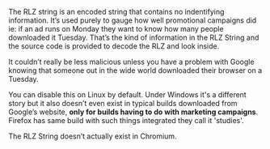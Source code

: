 The RLZ string is an encoded string that contains no indentifying information. It’s used purely to gauge how well promotional campaigns did ie: if an ad runs on Monday they want to know how many people downloaded it Tuesday. That’s the kind of information in the RLZ String and the source code is provided to decode the RLZ and look inside.

It couldn’t really be less malicious unless you have a problem with Google knowing that someone out in the wide world downloaded their browser on a Tuesday.

You can disable this on Linux by default. Under Windows it's a different story but it also doesn’t even exist in typical builds downloaded from Google’s website, **only for builds having to do with marketing campaigns**. Firefox has same build with such things integrated they call it 'studies'.

The RLZ String doesn’t actually exist in Chromium.